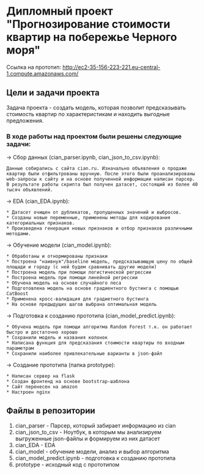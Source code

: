 # Дипломный проект "Прогнозирование стоимости квартир на побережье Черного моря"

Ссылка на прототип: http://ec2-35-156-223-221.eu-central-1.compute.amazonaws.com/

## Цели и задачи проекта

Задача проекта - создать модель, которая позволит предсказывать стоимость квартир по характеристикам и находить выгодные предложения.

### В ходе работы над проектом были решены следующие задачи:

→ Сбор данных (cian_parser.ipynb, cian_json_to_csv.ipynb):

    Данные собирались с сайта cian.ru. Изначально объявления о продаже квартир были отфильтрованы вручную. После этого были проанализированы web-запросы к сайту и на основе полученной информации написан парсер. В результате работы скрипта был получен датасет, состоящий из более 40 тысяч объявлений.

→ EDA (cian_EDA.ipynb):

    * Датасет очищен от дубликатов, пропущенных значений и выбросов.
    * Созданы новые переменные, применены методы для кодирования категориальных признаков.
    * Произведена генерация новых признаков и отбор признаков различными методами.

→ Обучение модели (cian_model.ipynb):

    * Обработаны и отнормированы признаки
    * Построена "наивнуя"/baseline модель, предсказывающую цену по общей площади и городу (с ней будем сравнивать другие модели)
    * Построена модель при помощи логистической регрессии
    * Построена модель при помощи линейной регрессии
    * Обучена модель на основе случайного леса
    * Подготовлена модель на основе градиентного бустинга с помощью CatBoost
    * Применена кросс-валидация для градиетного бустинга
    * На основе предыдущих шагов выбрана оптимальная модель

→ Подготовка к созданию прототипа (cian_model_predict.ipynb):

    * Обучена модель при помощи алгоритма Random Forest т.к. он работает быстро и достаточно хорошо
    * Сохранили модель и названия колонок
    * Написана функция для предсказания стоимости квартиры по входным параметрам
    * Сохранили наиболее привлекательные варианты в json-файл

→ Создание прототипа (папка prototype):

    * Написан сервер на flask
    * Создан фронтенд на основе bootstrap-шаблона
    * Сайт перенесен на amazon
    * Настроен nginx

## Файлы в репозитории

1) сian_parser - Парсер, который забирает информацию из cian
2) cian_json_to_csv - Ноутбук, в которым мы анализируем выгруженные json-файлы и формируем из них датасет
3) сian_EDA - EDA
4) cian_model - обучение модели, анализ и выбор алгоритма
5) cian_model_predict.ipynb - подготовка к созданию прототипа
6) prototype - исходный код с прототипом